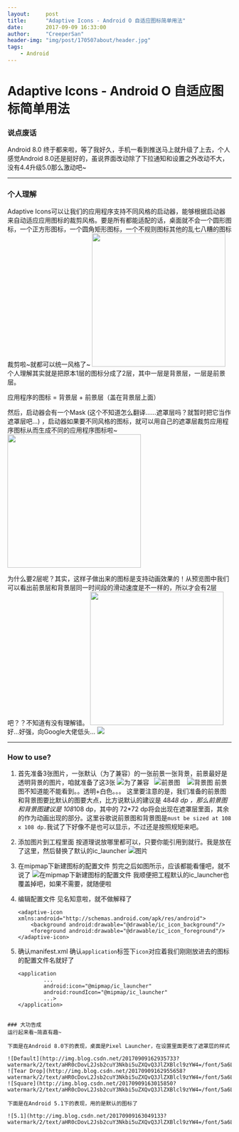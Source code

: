 ```yaml
---
layout:     post
title:      "Adaptive Icons - Android O 自适应图标简单用法"
date:       2017-09-09 16:33:00
author:     "CreeperSan"
header-img: "img/post/170507about/header.jpg"
tags:
    - Android
---
```


# Adaptive Icons - Android O 自适应图标简单用法

### 说点废话

Android 8.0 终于都来啦，等了我好久，手机一看到推送马上就升级了上去，个人感觉Android 8.0还是挺好的，虽说界面改动除了下拉通知和设置之外改动不大，没有4.4升级5.0那么激动吧~

---

### 个人理解
Adaptive Icons可以让我们的应用程序支持不同风格的启动器，能够根据启动器来自动适应应用图标的裁剪风格。要是所有都能适配的话，桌面就不会一个圆形图标，一个正方形图标，一个圆角矩形图标，一个不规则图标其他的乱七八糟的图标裁剪啦~就都可以统一风格了~
<img src="https://developer.android.google.cn/guide/practices/ui_guidelines/images/NB_Icon_Mask_Shapes_Ext_02.gif" width="300">
个人理解其实就是把原本1层的图标分成了2层，其中一层是背景层，一层是前景层。

应用程序的图标 = 背景层 + 前景层（盖在背景层上面）

然后，启动器会有一个Mask (这个不知道怎么翻译……遮罩层吗？就暂时把它当作遮罩层吧...) ，启动器如果要不同风格的图标，就可以用自己的遮罩层裁剪应用程序图标从而生成不同的应用程序图标啦~
<img src="https://developer.android.google.cn/guide/practices/ui_guidelines/images/NB_Icon_Layers_3D_03_ext.gif" width="300">

为什么要2层呢？其实，这样子做出来的图标是支持动画效果的！从预览图中我们可以看出前景层和背景层同一时间段的滑动速度是不一样的，所以才会有2层吧？？不知道有没有理解错。
<img src="https://developer.android.google.cn/guide/practices/ui_guidelines/images/Single_Icon_Parallax_Demo_01_2x_ext.gif" width="300" >
好...好强，向Google大佬低头...
<img src="https://imgsa.baidu.com/forum/w%3D580/sign=5db4f713dc3f8794d3ff4826e2190ead/22f9a8ec8a136327ad21d698998fa0ec09fac777.jpg">

---

### How to use?
1. 首先准备3张图片，一张默认（为了兼容）的一张前景一张背景，前景最好是透明背景的图片，咱就准备了这3张
    ![为了兼容](http://img.blog.csdn.net/20170909160031512?watermark/2/text/aHR0cDovL2Jsb2cuY3Nkbi5uZXQvQ3JlZXBlcl9zYW4=/font/5a6L5L2T/fontsize/400/fill/I0JBQkFCMA==/dissolve/70/gravity/SouthEast)&nbsp;&nbsp;&nbsp;![前景图](http://img.blog.csdn.net/20170909155045005?watermark/2/text/aHR0cDovL2Jsb2cuY3Nkbi5uZXQvQ3JlZXBlcl9zYW4=/font/5a6L5L2T/fontsize/400/fill/I0JBQkFCMA==/dissolve/70/gravity/SouthEast)&nbsp;&nbsp;&nbsp; ![背景图](http://img.blog.csdn.net/20170909155121357?watermark/2/text/aHR0cDovL2Jsb2cuY3Nkbi5uZXQvQ3JlZXBlcl9zYW4=/font/5a6L5L2T/fontsize/400/fill/I0JBQkFCMA==/dissolve/70/gravity/SouthEast)
    前景图不知道能不能看到。。透明+白色。。。
    这里要注意的是，我们准备的前景图和背景图要比默认的图要大点，比方说默认的建议是 48*48 dp ，那么前景图和背景图建议是 108*108 dp，其中的 72*72 dp将会出现在遮罩层里面，其余的作为动画出现的部分。这里谷歌说前景图和背景图是`must be sized at 108 x 108 dp.`我试了下好像不是也可以显示，不过还是按照规矩来吧。

2. 添加图片到工程里面
    按道理说放哪里都可以，只要你能引用到就行。我是放在了这里，然后替换了默认的ic_launcher
    ![图片](http://img.blog.csdn.net/20170909161304324?watermark/2/text/aHR0cDovL2Jsb2cuY3Nkbi5uZXQvQ3JlZXBlcl9zYW4=/font/5a6L5L2T/fontsize/400/fill/I0JBQkFCMA==/dissolve/70/gravity/SouthEast)


3. 在mipmap下新建图标的配置文件
    剪完之后如图所示，应该都能看懂吧，就不说了
    ![在mipmap下新建图标的配置文件](http://img.blog.csdn.net/20170909160809900?watermark/2/text/aHR0cDovL2Jsb2cuY3Nkbi5uZXQvQ3JlZXBlcl9zYW4=/font/5a6L5L2T/fontsize/400/fill/I0JBQkFCMA==/dissolve/70/gravity/SouthEast)
    我顺便把工程默认的ic_launcher也覆盖掉吧，如果不需要，就随便啦

4. 编辑配置文件
	见名知意啦，就不做解释了
	```
	<adaptive-icon xmlns:android="http://schemas.android.com/apk/res/android">
	    <background android:drawable="@drawable/ic_icon_background"/>
	    <foreground android:drawable="@drawable/ic_icon_foreground"/>
	</adaptive-icon>
	```

5. 确认manifest.xml
	确认`application`标签下`icon`对应着我们刚刚放进去的图标的配置文件名就好了
	```
	<application
			...
	        android:icon="@mipmap/ic_launcher"
	        android:roundIcon="@mipmap/ic_launcher"
	        ...>
	</application>
```

### 大功告成
运行起来看~简直有趣~

下面是在Android 8.0下的表现，桌面是Pixel Launcher，在设置里面更改了遮罩层的样式

![Default](http://img.blog.csdn.net/20170909162935733?watermark/2/text/aHR0cDovL2Jsb2cuY3Nkbi5uZXQvQ3JlZXBlcl9zYW4=/font/5a6L5L2T/fontsize/400/fill/I0JBQkFCMA==/dissolve/70/gravity/SouthEast)
![Tear Drop](http://img.blog.csdn.net/20170909162955658?watermark/2/text/aHR0cDovL2Jsb2cuY3Nkbi5uZXQvQ3JlZXBlcl9zYW4=/font/5a6L5L2T/fontsize/400/fill/I0JBQkFCMA==/dissolve/70/gravity/SouthEast)
![Square](http://img.blog.csdn.net/20170909163015850?watermark/2/text/aHR0cDovL2Jsb2cuY3Nkbi5uZXQvQ3JlZXBlcl9zYW4=/font/5a6L5L2T/fontsize/400/fill/I0JBQkFCMA==/dissolve/70/gravity/SouthEast)

下面是在Android 5.1下的表现，用的是默认的图标了

![5.1](http://img.blog.csdn.net/20170909163049133?watermark/2/text/aHR0cDovL2Jsb2cuY3Nkbi5uZXQvQ3JlZXBlcl9zYW4=/font/5a6L5L2T/fontsize/400/fill/I0JBQkFCMA==/dissolve/70/gravity/SouthEast)